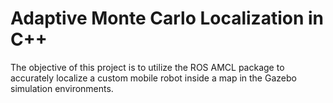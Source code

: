 # Adaptive Monte Carlo Localization in C++
The objective of this project is to utilize the ROS AMCL package to accurately localize a custom mobile robot inside a map in the Gazebo simulation environments.
